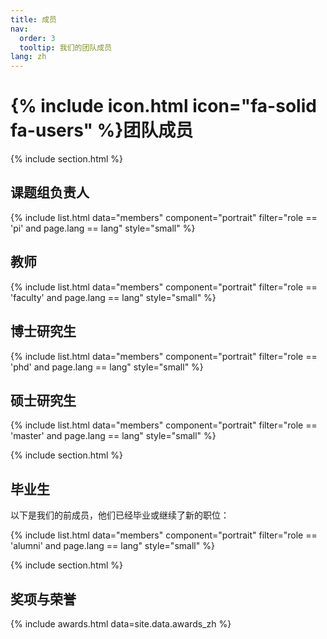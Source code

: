 ```yaml
---
title: 成员
nav:
  order: 3
  tooltip: 我们的团队成员
lang: zh
---
```


# {% include icon.html icon="fa-solid fa-users" %}团队成员

{% include section.html %}

## 课题组负责人
{% include list.html data="members" component="portrait" filter="role == 'pi' and page.lang == lang" style="small" %}

## 教师
{% include list.html data="members" component="portrait" filter="role == 'faculty' and page.lang == lang" style="small" %}

## 博士研究生
{% include list.html data="members" component="portrait" filter="role == 'phd' and page.lang == lang" style="small" %}

## 硕士研究生
{% include list.html data="members" component="portrait" filter="role == 'master' and page.lang == lang" style="small" %}

{% include section.html %}

## 毕业生
以下是我们的前成员，他们已经毕业或继续了新的职位：

{% include list.html data="members" component="portrait" filter="role == 'alumni' and page.lang == lang" style="small" %}

{% include section.html %}

## 奖项与荣誉

{% include awards.html data=site.data.awards_zh %}
